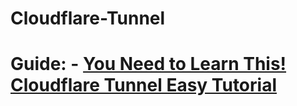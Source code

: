 # Cloudflare-Tunnel
# Guide: - [You Need to Learn This! Cloudflare Tunnel Easy Tutorial](https://youtu.be/ZvIdFs3M5ic)
